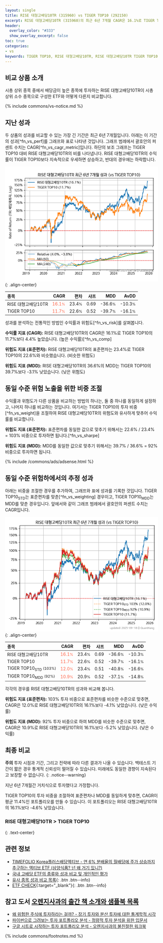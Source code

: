 ```yaml
---
layout: single
title: RISE 대형고배당10TR (315960) vs TIGER TOP10 (292150)
excerpt: RISE 대형고배당10TR (315960)의 최근 6년 7개월 CAGR은 16.1%로 TIGER TOP10 (292150)의 11.7%보다 4.4% 높았습니다.
header:
  overlay_color: "#333"
  show_overlay_excerpt: false
toc: true
categories:
- vs
keywords: TIGER TOP10, RISE 대형고배당10TR, RISE 대형고배당10TR TIGER TOP10 비교, 315960, 292150, 315960 315960 비교
---
```


## 비교 상품 소개


시총 상위 종목 중에서 배당금이 높은 종목에 투자하는 RISE 대형고배당10TR이 시총 상위 소수 종목으로 구성한 ETF와 어떻게 다른지 비교합니다.



{% include commons/vs-notice.md %}

## 지난 성과

두 상품의 성과를 비교할 수 있는 가장 긴 기간은 최근 6년 7개월입니다. 아래는 이 기간의 성과[^fn_vs_perf]를 그래프와 표로 나타낸 것입니다.
그래프 범례에서 괄호안의 퍼센트 수치는 CAGR[^fn_vs_cagr_metric]입니다.
하단의 보조 그래프는 TIGER TOP10 대비 RISE 대형고배당10TR의 비를 나타냅니다.
RISE 대형고배당10TR의 수익률이 TIGER TOP10보다 지속적으로 우세하면 상승하고, 반대의 경우에는 하락합니다.

![RISE 대형고배당10TR](/vs/images/315960-vs-292150_dual.png){: .align-center}

| **종목** | **CAGR** | **편차** | **샤프** | **MDD** | **AvDD** |
| :------------ | ------: | -----------: | -------: | ------: | -------: |
| RISE 대형고배당10TR | <span style="color: tomato">16.1<small>%</small></span> | 23.4<small>%</small> | 0.69 | -36.6<small>%</small> | -10.3<small>%</small> |
| TIGER TOP10 | <span style="color: tomato">11.7<small>%</small></span> | 22.6<small>%</small> | 0.52 | -39.7<small>%</small> | -16.1<small>%</small> |

<!-- more -->


성과를 분석하는 전통적인 방법인 수익률과 위험도[^fn_vs_risk]를 살펴봅니다.

**수익률 지표 (CAGR):** RISE 대형고배당10TR의 CAGR은 16.1%로 TIGER TOP10의 11.7%보다 4.4% 높았습니다. (높은 수익률)[^fn_vs_comp]

**위험도 지표 (표준편차):** RISE 대형고배당10TR의 표준편차는 23.4%로 TIGER TOP10의 22.6%와 비슷했습니다. (비슷한 위험도)

**위험도 지표 (MDD):** RISE 대형고배당10TR의 36.6%의 MDD는 TIGER TOP10의 39.7%보다 -3.1% 낮았습니다. (낮은 위험도)



## 동일 수준 위험 노출을 위한 비중 조절

수익률과 위험도가 다른 상품을 비교하는 방법의 하나는, 둘 중 하나를 동일하게 설정하고, 나머지 하나를 비교하는 것입니다.
여기서는 TIGER TOP10의 투자 비중[^fn_vs_weight]을 조절하여 RISE 대형고배당10TR의 위험도와 유사하게 맞추어 수익률를 비교합니다.

**위험도 지표 (표준편차):** 표준편차를 동일한 값으로 맞추기 위해서는 22.6% / 23.4% = 103% 비중으로 투자하면 됩니다.[^fn_vs_sharpe]

**위험도 지표 (MDD):** MDD를 동일한 값으로 맞추기 위해서는 39.7% / 36.6% = 92% 비중으로 투자하면 됩니다.


{% include /commons/ads/adsense.html %}



## 동일 수준 위험하에서의 추정 성과

아래는 비중을 조절한 경우를 추가하여, 그래프와 표에 성과를 기록한 것입니다.
TIGER TOP10<sub>STD</sub>는 표준편차를 맞춘[^fn_vs_weighting] 경우이고, TIGER TOP10<sub>MDD</sub>는 MDD를 맞춘 경우입니다.
앞에서와 같이 그래프 범례에서 괄호안의 퍼센트 수치는 CAGR입니다.


![RISE 대형고배당10TR](/vs/images/315960-vs-292150.png){: .align-center}



| **종목** | **CAGR** | **편차** | **샤프** | **MDD** | **AvDD** |
| :------------ | ------: | -----------: | -------: | ------: | -------: |
| RISE 대형고배당10TR | <span style="color: tomato">16.1<small>%</small></span> | 23.4<small>%</small> | 0.69 | -36.6<small>%</small> | -10.3<small>%</small> |
| TIGER TOP10 | <span style="color: tomato">11.7<small>%</small></span> | 22.6<small>%</small> | 0.52 | -39.7<small>%</small> | -16.1<small>%</small> |
| TIGER TOP10<sub>STD</sub> <small>(103%)</small> | <span style="color: tomato">12.0<small>%</small></span> | 23.4<small>%</small> | 0.51 | -40.8<small>%</small> | -16.6<small>%</small> |
| TIGER TOP10<sub>MDD</sub> <small>(92%)</small> | <span style="color: tomato">10.9<small>%</small></span> | 20.9<small>%</small> | 0.52 | -37.1<small>%</small> | -14.8<small>%</small> |



각각의 경우를 RISE 대형고배당10TR의 성과와 비교해 봅니다.

**위험도 지표 (표준편차):** 103% 투자 비중으로 표준편차를 비슷한 수준으로 맞추면, CAGR은 12.0%로 RISE 대형고배당10TR의 16.1%보다 -4.1% 낮았습니다. (낮은 수익률)

**위험도 지표 (MDD):** 92% 투자 비중으로 하여 MDD를 비슷한 수준으로 맞추면, CAGR은 10.9%로 RISE 대형고배당10TR의 16.1%보다 -5.2% 낮았습니다. (낮은 수익률)




## 최종 비교

**주의** 투자 시점과 기간, 그리고 전략에 따라 다른 결과가 나올 수 있습니다. 백테스트 기간이 짧은 경우 통계적 신뢰성이 떨어질 수 있습니다. 미래에도 동일한 경향이 지속된다고 보장할 수 없습니다.
{: .notice--warning}

지난 6년 7개월간 거치식으로 투자했다고 가정합니다.

TIGER TOP10의 투자 비중을 조절하여 표준편차나 MDD를 동일하게 맞추면, CAGR이 평균 11.4%인 포트폴리오를 만들 수 있습니다.
이 포트폴리오는 RISE 대형고배당10TR의 16.1%보다 -4.6% 낮았습니다.

### RISE 대형고배당10TR &gt; TIGER TOP10
{: .text-center}


## 관련 정보

- [TIMEFOLIO Korea플러스배당액티브 - 연 6% 분배율의 월배당에 주가 상승까지 추구하는 액티브 ETF (삼양식품? 넌 왜 거기 있니?)](https://kongdori.tistory.com/279)
- [국내 고배당 ETF의 종류와 성과 비교 및 개인적인 평가](https://kongdori.tistory.com/158)
- [유사 종목 성과 비교 목록](/vs/){: .btn .btn--info}
- [ETF CHECK](https://www.etfcheck.co.kr/mobile/etpitem/292150/compare?compCode%5B%5D=315960){:target="_blank"}{: .btn .btn--info}


## 참고 도서 [오렌지사과의 출간 책 소개와 샘플북 목록](https://kongdori.tistory.com/691)

- [왜 위험한 주식에 투자하라는 걸까? - 장기 투자와 분산 투자에 대한 통계학적 시각](https://kongdori.tistory.com/421)
- [파이썬으로 그려보는 투자 포트폴리오 분석  - 정량적 투자 분석을 위한 입문서](https://kongdori.tistory.com/643)
- [구글 시트로 시작하는 투자 포트폴리오 분석 - 오렌지사과의 불친절한 워크북](https://kongdori.tistory.com/449)

{% include commons/footnotes.md %}